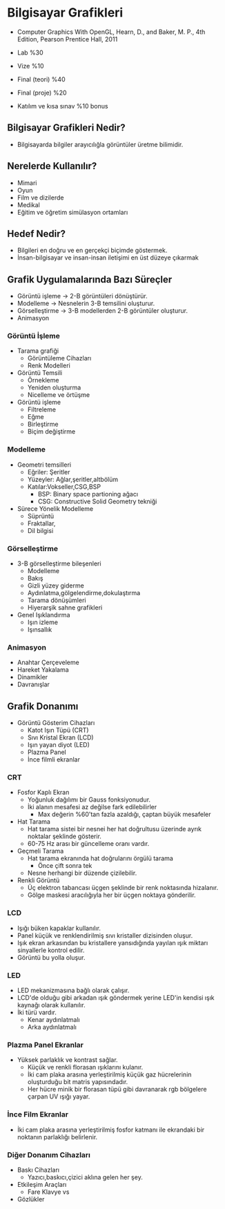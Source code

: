 # Bilgisayar Grafikleri
- Computer Graphics With OpenGL,
Hearn, D., and Baker, M. P., 4th Edition, 
Pearson Prentice Hall, 2011

- Lab %30
- Vize %10
- Final (teori) %40
- Final (proje) %20
- Katılım ve kısa sınav %10 bonus

## Bilgisayar Grafikleri Nedir?
- Bilgisayarda bilgiler arayıcılığla görüntüler üretme bilimidir.

## Nerelerde Kullanılır?
- Mimari
- Oyun
- Film ve dizilerde
- Medikal
- Eğitim ve öğretim simülasyon ortamları

## Hedef Nedir?
- Bilgileri en doğru ve en gerçekçi biçimde göstermek.
- İnsan-bilgisayar ve insan-insan iletişimi en üst düzeye çıkarmak

## Grafik Uygulamalarında Bazı Süreçler
- Görüntü işleme -> 2-B görüntüleri dönüştürür.
- Modelleme -> Nesnelerin 3-B temsilini oluşturur.
- Görselleştirme -> 3-B modellerden 2-B görüntüler oluşturur.
- Animasyon

### Görüntü İşleme
- Tarama grafiği
    - Görüntüleme Cihazları
    - Renk Modelleri
- Görüntü Temsili
    - Örnekleme
    - Yeniden oluşturma
    - Nicelleme ve örtüşme
- Görüntü işleme
    - Filtreleme
    - Eğme
    - Birleştirme
    - Biçim değiştirme

### Modelleme
- Geometri temsilleri
    - Eğriler: Şeritler
    - Yüzeyler: Ağlar,şeritler,altbölüm
    - Katılar:Vokseller,CSG,BSP
        - BSP: Binary space partioning ağacı
        - CSG: Constructive Solid Geometry tekniği
- Sürece Yönelik Modelleme
    - Süprüntü
    - Fraktallar,
    - Dil bilgisi

### Görselleştirme
- 3-B görselleştirme bileşenleri
    - Modelleme
    - Bakış
    - Gizli yüzey giderme
    - Aydınlatma,gölgelendirme,dokulaştırma
    - Tarama dönüşümleri
    - Hiyerarşik sahne grafikleri
- Genel Işıklandırma
    - Işın izleme
    - Işınsallık

### Animasyon
- Anahtar Çerçeveleme
- Hareket Yakalama
- Dinamikler
- Davranışlar

## Grafik Donanımı
- Görüntü Gösterim Cihazları
    - Katot Işın Tüpü (CRT)
    - Sıvı Kristal Ekran (LCD)
    - Işın yayan diyot (LED)
    - Plazma Panel
    - İnce filmli ekranlar

### CRT
- Fosfor Kaplı Ekran 
    - Yoğunluk dağılımı bir Gauss fonksiyonudur.
    - İki alanın mesafesi az değilse fark edilebilirler
        - Max değerin %60'tan fazla azaldığı, çaptan büyük mesafeler
- Hat Tarama
    - Hat tarama sistei bir nesnei her hat doğrultusu üzerinde ayrık noktalar şeklinde gösterir.
    - 60-75 Hz arası bir güncelleme oranı vardır.
- Geçmeli Tarama 
    - Hat tarama ekranında hat doğrularını örgülü tarama
        - Önce çift sonra tek
    - Nesne herhangi bir düzende çizilebilir.
- Renkli Görüntü
    - Üç elektron tabancası üçgen şeklinde bir renk noktasında hizalanır.
    - Gölge maskesi aracılığıyla her bir üçgen noktaya gönderilir.

### LCD
- Işığı büken kapaklar kullanılır.
- Panel küçük ve renklendirilmiş sıvı kristaller dizisinden oluşur.
- Işık ekran arkasından bu kristallere yansıdığında yayılan ışık miktarı sinyallerle kontrol edilir.
- Görüntü bu yolla oluşur.

### LED
- LED mekanizmasına bağlı olarak çalışır.
- LCD'de olduğu gibi arkadan ışık göndermek yerine LED'in kendisi ışık kaynağı olarak kullanılır.
- İki türü vardır.
    - Kenar aydınlatmalı
    - Arka aydınlatmalı

### Plazma Panel Ekranlar
- Yüksek parlaklık ve kontrast sağlar.
    - Küçük ve renkli florasan ışıklarını kulanır.
    - İki cam plaka arasına yerleştirilmiş küçük gaz hücrelerinin oluşturduğu bit matris yapısındadır.
    - Her hücre minik bir florasan tüpü gibi davranarak rgb bölgelere çarpan UV ışığı yayar.

### İnce Film Ekranlar
- İki cam plaka arasına yerleştirilmiş fosfor katmanı ile ekrandaki bir noktanın parlaklığı belirlenir.

### Diğer Donanım Cihazları
- Baskı Cihazları
    - Yazıcı,baskıcı,çizici aklına gelen her şey.
- Etkileşim Araçları
    - Fare Klavye vs
- Gözlükler